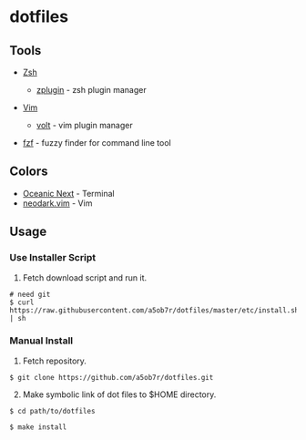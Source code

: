 # dotfiles

## Tools
- [Zsh](https://github.com/zsh-users/zsh)
  - [zplugin](https://github.com/zdharma/zplugin) - zsh plugin manager

- [Vim](https://github.com/vim/vim)
  - [volt](https://github.com/vim-volt/volt) - vim plugin manager

- [fzf](https://github.com/junegunn/fzf) - fuzzy finder for command line tool

## Colors
- [Oceanic Next](https://github.com/voronianski/oceanic-next-color-scheme) - Terminal
- [neodark.vim](https://github.com/KeitaNakamura/neodark.vim) - Vim

## Usage
### Use Installer Script
1. Fetch download script and run it.
```shell
# need git
$ curl https://raw.githubusercontent.com/a5ob7r/dotfiles/master/etc/install.sh | sh
```

### Manual Install
1. Fetch repository.
```shell
$ git clone https://github.com/a5ob7r/dotfiles.git
```

2. Make symbolic link of dot files to $HOME directory.
```shell
$ cd path/to/dotfiles

$ make install
```
